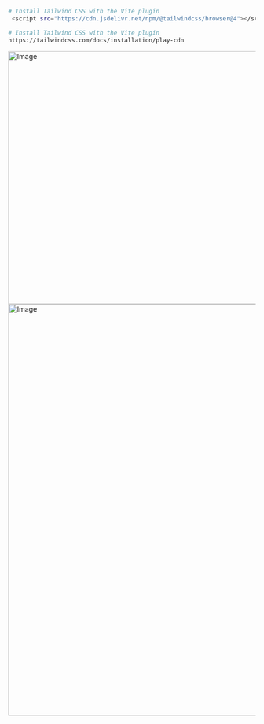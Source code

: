 

```bash
# Install Tailwind CSS with the Vite plugin
 <script src="https://cdn.jsdelivr.net/npm/@tailwindcss/browser@4"></script>
```

```bash
# Install Tailwind CSS with the Vite plugin
https://tailwindcss.com/docs/installation/play-cdn
```


<img width="755" height="514" alt="Image" src="https://github.com/user-attachments/assets/4785f3af-e369-4ed1-90d7-42a7b8f54915" />

<img width="824" height="837" alt="Image" src="https://github.com/user-attachments/assets/1b1b946c-23e8-4a54-b294-1ca90b002d63" />